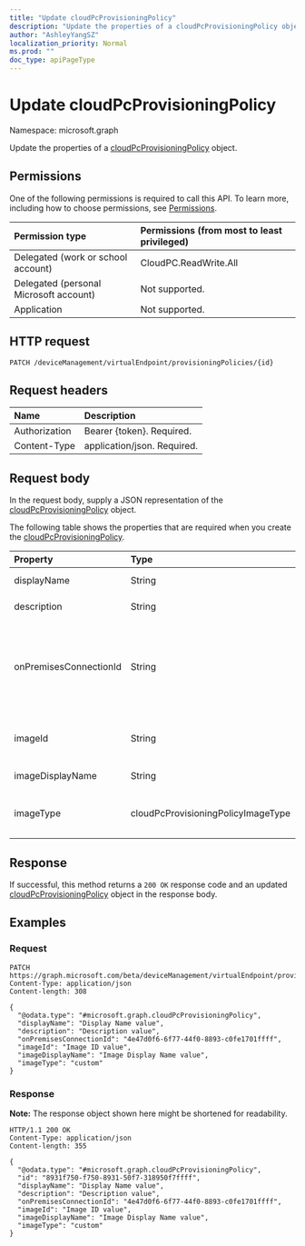 ```yaml
---
title: "Update cloudPcProvisioningPolicy"
description: "Update the properties of a cloudPcProvisioningPolicy object."
author: "AshleyYangSZ"
localization_priority: Normal
ms.prod: ""
doc_type: apiPageType
---
```


# Update cloudPcProvisioningPolicy

Namespace: microsoft.graph

Update the properties of a [cloudPcProvisioningPolicy](../resources/cloudpcprovisioningpolicy.md) object.

## Permissions

One of the following permissions is required to call this API. To learn more, including how to choose permissions, see [Permissions](/graph/permissions-reference).

|Permission type|Permissions (from most to least privileged)|
|:---|:---|
|Delegated (work or school account)|CloudPC.ReadWrite.All|
|Delegated (personal Microsoft account)|Not supported.|
|Application|Not supported.|

## HTTP request

<!-- {
  "blockType": "ignored"
}
-->

``` http
PATCH /deviceManagement/virtualEndpoint/provisioningPolicies/{id}
```

## Request headers

| Name          | Description                |
| :------------ | :------------------------  |
| Authorization | Bearer {token}. Required.  |
| Content-Type  | application/json. Required.|

## Request body

In the request body, supply a JSON representation of the [cloudPcProvisioningPolicy](../resources/cloudpcprovisioningpolicy.md) object.

The following table shows the properties that are required when you create the [cloudPcProvisioningPolicy](../resources/cloudpcprovisioningpolicy.md).

|Property|Type|Description|
|:---|:---|:---|
|displayName|String|The display name for the provisioning policy. |
|description|String|The provisioning policy description.|
|onPremisesConnectionId|String|The ID of the cloudPcOnPremisesConnection. To ensure that cloud PCs have network connectivity and that they domain join, choose a connection with a virtual network that’s validated by the cloud PC service.|
|imageId|String|The ID of the OS image you want to provision on cloud PCs. The format for a gallery type image is: {publisher_offer_sku}.|
|imageDisplayName|String|The display name for the OS image you’re provisioning.|
|imageType|cloudPcProvisioningPolicyImageType|The type of OS image (custom or gallery) you want to provision on cloud PCs. Possible values are: `gallery`, `custom`.|

## Response

If successful, this method returns a `200 OK` response code and an updated [cloudPcProvisioningPolicy](../resources/cloudpcprovisioningpolicy.md) object in the response body.

## Examples

### Request

<!-- {
  "blockType": "request",
  "name": "update_provisioningpolicy"
}
-->

``` http
PATCH https://graph.microsoft.com/beta/deviceManagement/virtualEndpoint/provisioningPolicies/{id}
Content-Type: application/json
Content-length: 308

{
  "@odata.type": "#microsoft.graph.cloudPcProvisioningPolicy",
  "displayName": "Display Name value",
  "description": "Description value",
  "onPremisesConnectionId": "4e47d0f6-6f77-44f0-8893-c0fe1701ffff",
  "imageId": "Image ID value",
  "imageDisplayName": "Image Display Name value",
  "imageType": "custom"
}
```

### Response

**Note:** The response object shown here might be shortened for readability.
<!-- {
  "blockType": "response",
  "truncated": true,
  "@odata.type": "microsoft.graph.cloudPcProvisioningPolicy"
}
-->

``` http
HTTP/1.1 200 OK
Content-Type: application/json
Content-length: 355

{
  "@odata.type": "#microsoft.graph.cloudPcProvisioningPolicy",
  "id": "8931f750-f750-8931-50f7-318950f7ffff",
  "displayName": "Display Name value",
  "description": "Description value",
  "onPremisesConnectionId": "4e47d0f6-6f77-44f0-8893-c0fe1701ffff",
  "imageId": "Image ID value",
  "imageDisplayName": "Image Display Name value",
  "imageType": "custom"
}
```
